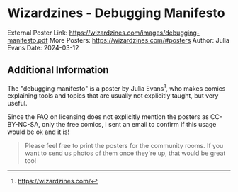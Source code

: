 # Wizardzines - Debugging Manifesto

External Poster Link: https://wizardzines.com/images/debugging-manifesto.pdf
More Posters: https://wizardzines.com/#posters
Author: Julia Evans
Date: 2024-03-12

## Additional Information

The "debugging manifesto" is a poster by Julia Evans[^1], who makes comics explaining tools and topics that are usually not explicitly taught, but very useful.

Since the FAQ on licensing does not explicitly mention the posters as CC-BY-NC-SA, only the free comics, I sent an email to confirm if this usage would be ok and it is!

> Please feel free to print the posters for the community rooms. If you want to send us photos of them once they're up, that would be great too!

[^1]: https://wizardzines.com/
